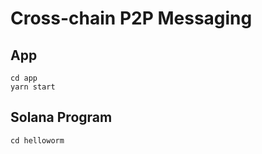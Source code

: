 # Cross-chain P2P Messaging

## App
```
cd app
yarn start
```

## Solana Program
```
cd helloworm
```

##